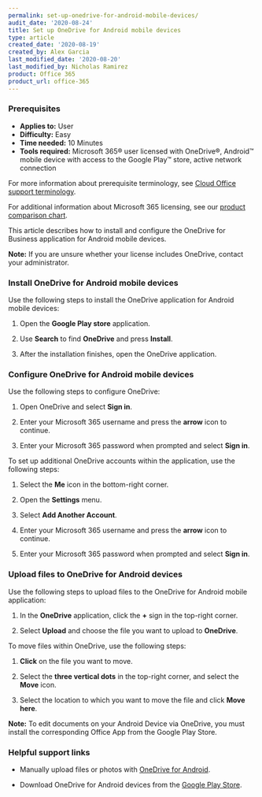 ```yaml
---
permalink: set-up-onedrive-for-android-mobile-devices/
audit_date: '2020-08-24'
title: Set up OneDrive for Android mobile devices
type: article
created_date: '2020-08-19'
created_by: Alex Garcia
last_modified_date: '2020-08-20'
last_modified_by: Nicholas Ramirez
product: Office 365
product_url: office-365
---
```


### Prerequisites

- **Applies to:** User
- **Difficulty:** Easy
- **Time needed:** 10 Minutes
- **Tools required:** Microsoft 365&reg; user licensed with OneDrive&reg;, Android&trade; mobile device with
access to the Google Play&trade; store, active network connection

For more information about prerequisite terminology, see [Cloud Office support terminology](/how-to/cloud-office-support-terminology).

For additional information about Microsoft 365 licensing, see our [product comparison chart](https://www.rackspace.com/sites/default/files/2020-06/Rackspace-Data-Sheet-Microsoft-365-Plans-and-Pricing-Sheet-CLO-TSK-1487.pdf).

This article describes how to install and configure the OneDrive for Business application for Android mobile devices.

**Note:** If you are unsure whether your license includes OneDrive, contact your administrator.

### Install OneDrive for Android mobile devices


Use the following steps to install the OneDrive application for Android mobile devices:

1. Open the **Google Play store** application.

2. Use **Search** to find **OneDrive** and press **Install**.

3. After the installation finishes, open the OneDrive application.


### Configure OneDrive for Android mobile devices


Use the following steps to configure OneDrive:

1. Open OneDrive and select **Sign in**.

2. Enter your Microsoft 365 username and press the **arrow** icon to continue.

3. Enter your Microsoft 365 password when prompted and select **Sign in**.


To set up additional OneDrive accounts within the application, use the following steps:

1. Select the **Me** icon in the bottom-right corner.

2. Open the **Settings** menu.

3. Select **Add Another Account**.

4. Enter your Microsoft 365 username and press the **arrow** icon to continue.

5. Enter your Microsoft 365 password when prompted and select **Sign in**.


### Upload files to OneDrive for Android devices


Use the following steps to upload files to the OneDrive for Android mobile application:

1. In the **OneDrive** application, click the **+** sign in the top-right corner.

2. Select **Upload** and choose the file you want to upload to **OneDrive**.


To move files within OneDrive, use the following steps:

1. **Click** on the file you want to move.

2. Select the **three vertical dots** in the top-right corner, and select the **Move** icon.

3. Select the location to which you want to move the file and click **Move here**.


**Note:** To edit documents on your Android Device via OneDrive, you must install the corresponding Office App
from the Google Play Store.


### Helpful support links


- Manually upload files or photos with [OneDrive for Android](https://support.microsoft.com/en-us/office/manually-upload-files-or-photos-with-onedrive-for-android-3ced081c-8ea8-40ab-b744-052dffe48590).


- Download OneDrive for Android devices from the [Google Play Store](https://play.google.com/store/apps/details?id=com.microsoft.skydrive&hl=en_US).
